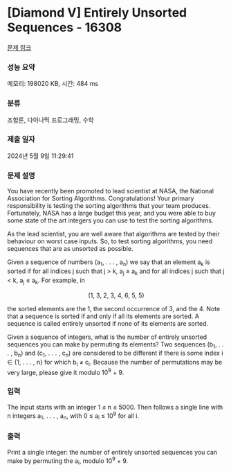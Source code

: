 # [Diamond V] Entirely Unsorted Sequences - 16308 

[문제 링크](https://www.acmicpc.net/problem/16308) 

### 성능 요약

메모리: 198020 KB, 시간: 484 ms

### 분류

조합론, 다이나믹 프로그래밍, 수학

### 제출 일자

2024년 5월 9일 11:29:41

### 문제 설명

<p>You have recently been promoted to lead scientist at NASA, the National Association for Sorting Algorithms. Congratulations! Your primary responsibility is testing the sorting algorithms that your team produces. Fortunately, NASA has a large budget this year, and you were able to buy some state of the art integers you can use to test the sorting algorithms.</p>

<p>As the lead scientist, you are well aware that algorithms are tested by their behaviour on worst case inputs. So, to test sorting algorithms, you need sequences that are as unsorted as possible.</p>

<p>Given a sequence of numbers (a<sub>1</sub>, . . . , a<sub>n</sub>) we say that an element a<sub>k</sub> is sorted if for all indices j such that j > k, a<sub>j</sub> ≥ a<sub>k</sub> and for all indices j such that j < k, a<sub>j</sub> ≤ a<sub>k</sub>. For example, in</p>

<p style="text-align: center;">(1, 3, 2, 3, 4, 6, 5, 5)</p>

<p>the sorted elements are the 1, the second occurrence of 3, and the 4. Note that a sequence is sorted if and only if all its elements are sorted. A sequence is called entirely unsorted if none of its elements are sorted.</p>

<p>Given a sequence of integers, what is the number of entirely unsorted sequences you can make by permuting its elements? Two sequences (b<sub>1</sub>, . . . , b<sub>n</sub>) and (c<sub>1</sub>, . . . , c<sub>n</sub>) are considered to be different if there is some index i ∈ {1, . . . , n} for which b<sub>i</sub> ≠ c<sub>i</sub>. Because the number of permutations may be very large, please give it modulo 10<sup>9</sup> + 9.</p>

### 입력 

 <p>The input starts with an integer 1 ≤ n ≤ 5000. Then follows a single line with n integers a<sub>1</sub>, . . . , a<sub>n</sub>, with 0 ≤ a<sub>i</sub> ≤ 10<sup>9</sup> for all i.</p>

### 출력 

 <p>Print a single integer: the number of entirely unsorted sequences you can make by permuting the a<sub>i</sub>, modulo 10<sup>9</sup> + 9.</p>

